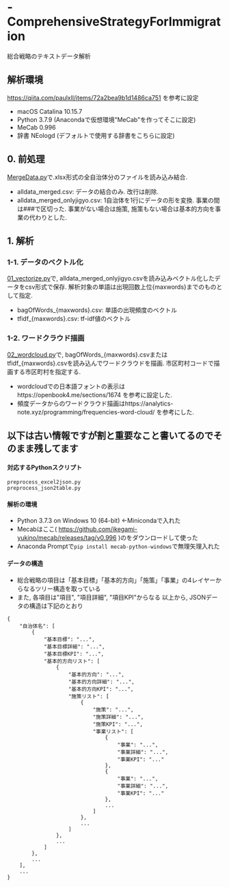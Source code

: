 # -ComprehensiveStrategyForImmigration
総合戦略のテキストデータ解析
## 解析環境
https://qiita.com/paulxll/items/72a2bea9b1d1486ca751 を参考に設定  
- macOS Catalina 10.15.7  
- Python 3.7.9 (Anacondaで仮想環境"MeCab"を作ってそこに設定)
- MeCab 0.996
- 辞書 NEologd (デフォルトで使用する辞書をこちらに設定)

## 0. 前処理
[MergeData.py](https://github.com/ShuheiNoyori/ComprehensiveStrategyForImmigration/blob/master/preprocessing/MergeData.py)で.xlsx形式の全自治体分のファイルを読み込み結合.
- alldata_merged.csv: データの結合のみ. 改行は削除.
- alldata_merged_onlyjigyo.csv: 1自治体を1行にデータの形を変換. 事業の間は###で区切った. 事業がない場合は施策, 施策もない場合は基本的方向を事業の代わりとした.  
  
## 1. 解析  
### 1-1. データのベクトル化
[01_vectorize.py](https://github.com/ShuheiNoyori/ComprehensiveStrategyForImmigration/blob/master/Analysis/01_vectorize.py)で, alldata_merged_onlyjigyo.csvを読み込みベクトル化したデータをcsv形式で保存. 解析対象の単語は出現回数上位{maxwords}までのものとして指定. 
- bagOfWords_{maxwords}.csv: 単語の出現頻度のベクトル  
- tfidf_{maxwords}.csv: tf-idf値のベクトル  
  
### 1-2. ワードクラウド描画  
[02_wordcloud.py](https://github.com/ShuheiNoyori/ComprehensiveStrategyForImmigration/blob/master/Analysis/02_wordcloud.py)で, bagOfWords_{maxwords}.csvまたはtfidf_{maxwords}.csvを読み込んでワードクラウドを描画. 市区町村コードで描画する市区町村を指定する.
- wordcloudでの日本語フォントの表示はhttps://openbook4.me/sections/1674 を参考に設定した.  
- 頻度データからのワードクラウド描画はhttps://analytics-note.xyz/programming/frequencies-word-cloud/ を参考にした.  

## 以下は古い情報ですが割と重要なこと書いてるのでそのまま残してます
#### 対応するPythonスクリプト
```
preprocess_excel2json.py
preprocess_json2table.py
```  

#### 解析の環境
- Python 3.7.3 on Windows 10 (64-bit) ←Minicondaで入れた
- Mecabはここ( https://github.com/ikegami-yukino/mecab/releases/tag/v0.996 )のをダウンロードして使った 
- Anaconda Promptで`pip install mecab-python-windows`で無理矢理入れた

#### データの構造
- 総合戦略の項目は「基本目標」「基本的方向」「施策」「事業」の4レイヤーからなるツリー構造を取っている
- また, 各項目は"項目", "項目詳細", "項目KPI"からなる 
以上から, JSONデータの構造は下記のとおり 
  
```
{  
    "自治体名": [  
        {  
            "基本目標": "...",  
            "基本目標詳細": "...",  
            "基本目標KPI": "...",  
            "基本的方向リスト": [  
                {  
                    "基本的方向": "...",  
                    "基本的方向詳細": "...",  
                    "基本的方向KPI": "...",  
                    "施策リスト": [  
                        {  
                            "施策": "...",  
                            "施策詳細": "...",  
                            "施策KPI": "...",  
                            "事業リスト": [  
                                {  
                                    "事業": "...",  
                                    "事業詳細": "...",  
                                    "事業KPI": "..."  
                                },  
                                {  
                                    "事業": "...",  
                                    "事業詳細": "...",  
                                    "事業KPI": "..."  
                                },  
                                ...  
                            ]  
                        },  
                        ...  
                    ]  
                },  
                ...  
            ]  
        },  
        ...  
    ],  
    ...  
}  
